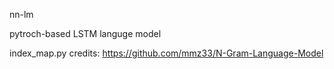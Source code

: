 nn-lm

pytroch-based LSTM languge model

index_map.py credits: https://github.com/mmz33/N-Gram-Language-Model
